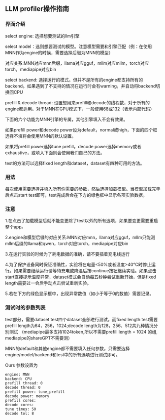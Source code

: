 ## LLM profiler操作指南

### 界面介绍

select engine: 选择想要测试的llm引擎

select model：选则想要测试的模型。注意模型需要和引擎匹配（例：在使用MNN作为engine的时候，需要选择后缀为MNN的模型）

对应关系:MNN对应mnn后缀，llama对应gguf，mllm对应mllm，torch对应torch，mediapipe对应bin

select backend: 选择运行的模式。但并不是所有的engine都支持所有的backend。如果遇到了不支持的情况在运行时会有warning，并自动将backend切换回CPU

prefill & decode thread: 设置想用来prefill和decode的线程数，对于所有的engine都适用。对于MNN在GPU模式下，一般使用68或132（表示内部代码）

下面的六个功能为MNN引擎的专属，其他引擎填入不会有效果。

如果prefill power和decode power设为default，normal或high，下面的四个框选择不填将会使用MNN的默认设置。

如果将prefill power选择tune prefill，decode power选择memory或者exhaustive，或填入下面则会使用我们自己的方法。

test的方法可以选择fixed length和dataset，dataset有四种可用的方法。

### 用法

每次使用需要选择并填入所有你需要的参数，然后选择加载模型。当模型加载完毕后点击start test即可，test完成后会在下方的绿色框中显示各项实验数据。

### 注意

1.在点击了加载模型后就不能变更除了test以外的所有选项，如果要变更需要重启整个app。

2.engine和模型后缀的对应关系:MNN对应mnn，llama对应gguf，mllm只能测mllm后缀的llama和qwen，torch对应torch，mediapipe对应bin

3.在运行实验的时候为了耗电数据的准确，请不要插着充电线运行

4.为了保护设备同时保证准确性，实验将在电量<50%或者温度>40°C时停止运行。如果需要继续运行请等待充电或降温后按continue按钮继续实验。如果点击start直接提示温度异常，dataset模式会自动每五秒钟尝试重新开始，但是fixed length需要过一会后手动点击尝试重新实验。

5.若在下方的绿色显示框中，出现异常数值（如小于等于0的数值）需要记录。

### 测试时的参数列表

test部分，需要dataset test四个dataset全部进行测试，而fixed length test需要prefill length为64，256，1024;decode length为128，256，512共九种情况分别测试
（mediapipe最多支持1024token,所以不需要prefill length = 1024 的组, mediapipe的shareGPT不需要测）


MNN的default和其他engine都不需要填入任何参数，只需要选择engine/model/backend和test中的所有选项进行测试即可。


Ours 参数设置为
```
engine: MNN
backend: CPU
prefill thread: 0
decode thread: 0
prefill power: tune_prefill 
decode power: memory 
prefill cores:
decode cores: 
tune times: 50 
decode tol: 8 
```